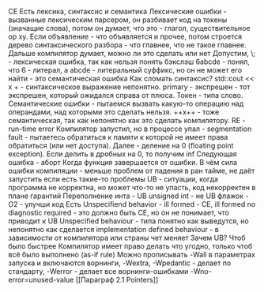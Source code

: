 CE
Есть лексика, синтаксис и семантика
Лексические ошибки - вызванные лексическим парсером, он разбивает код на токены (значащие слова), потом он думает, что это - глагол, существительное ор ху. Если объявление - что объявляется и прочее, потом строется дерево синтаксического разбора - что главнее, что не такое главнее. Дальше компилятор думает, можно ли это сделать или нет
Допустим, 
\\; - лексическая ошибка, так как нельзя понять бэкслэш
6abcde - понял, что 6 - литерал, а abcde - литеральный суффикс, но он не может его найти - это семантическая ошибка
Как сломать синтаксис?
std::cout << x + - синтаксическое выражение непонятно.
primary - экспрешен - тот экспрешен, который ожидался справа от плюса.
Токен - типа слово.
Семантические ошибки - пытаемся вызвать какую-то операцию над операндами, над которыми это сделать нельзя.
++x++ - тоже семантическая, так как непонятно как это сделать компилятору.
RE - run-time error
Компилятор запустил, но в процессе упал - segmentation fault - пытаетесь обратиться к памяти к которой не имеет права обратиться (или нет доступа).
Далее - деление на 0 (floating point exception).
Если делить в дробных на 0, то получим inf
Следующая ошибка - аборт
Когда функция завершается от ошибки.
В чём сила ошибки компиляции - меньше проблем от падения в ран тайме, не даёт запустить если есть такие-то проблемы
UB - ситуации, когда программа не корректна, но может что-то не упасть, код некорректен в плане гарантий
Переполнение инта - UB
unsigned int - не UB
флажок -O2 - улучши код
Есть Unspecifiend behavior - ill formed - CE, ill formed no diagnostic required - это должно быть CE, но он не понимает, что приводит к UB
Unspecified behaviour - типа понятно как выведутся, но непонятно как сделается
implementation defined behaviour - в зависимости от компилятора или страны чет меняет
Зачем UB? Чтоб было быстрее
Компилятор имеет право делать что угодно, только чтоб всё было выполнено (as-if rule)
Можно прописывать -Wall в параметрах запуска и включаются ворнинги, -Wextra, -Wpedantic - делает по стандарту, -Werror - делает все ворнинги-ошибками
-Wno-error=unused-value
[[Параграф 2.1 Pointers]]
